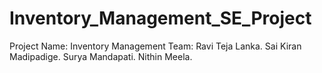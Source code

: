 # Inventory_Management_SE_Project
Project Name: Inventory Management  Team: Ravi Teja Lanka. Sai Kiran Madipadige. Surya Mandapati. Nithin Meela.
